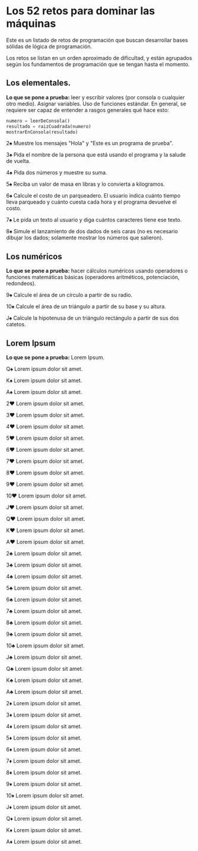 # Los 52 retos para dominar las máquinas

Este es un listado de retos de programación que buscan desarrollar bases sólidas de lógica de programación.

Los retos se listan en un orden aproximado de dificultad, y están agrupados según los fundamentos de programación que se tengan hasta el momento.

## Los elementales.

**Lo que se pone a prueba:** leer y escribir valores (por consola o cualquier otro medio). Asignar variables. Uso de funciones estándar. En general, se requiere ser capaz de entender a rasgos generales qué hace esto:

```python
numero = leerDeConsola()
resultado = raizCuadrada(numero)
mostrarEnConsola(resultado)
```

2&spades; Muestre los mensajes "Hola" y "Este es un programa de prueba".

3&spades; Pida el nombre de la persona que está usando el programa y la salude de vuelta.

4&spades; Pida dos números y muestre su suma.

5&spades; Reciba un valor de masa en libras y lo convierta a kilogramos.

6&spades; Calcule el costo de un parqueadero. El usuario indica cuánto tiempo lleva parqueado y cuánto cuesta cada hora y el programa devuelve el costo.

7&spades; Le pida un texto al usuario y diga cuántos caracteres tiene ese texto.

8&spades; Simule el lanzamiento de dos dados de seis caras (no es necesario dibujar los dados; solamente mostrar los números que salieron).


## Los numéricos

**Lo que se pone a prueba:** hacer cálculos numéricos usando operadores o funciones matemáticas básicas (operadores aritméticos, potenciación, redondeos).

9&spades; Calcule el área de un círculo a partir de su radio.

10&spades; Calcule el área de un triángulo a partir de su base y su altura.

J&spades; Calcule la hipotenusa de un triángulo rectángulo a partir de sus dos catetos.


## Lorem Ipsum

**Lo que se pone a prueba:** Lorem Ipsum.

Q&spades; Lorem ipsum dolor sit amet.

K&spades; Lorem ipsum dolor sit amet.

A&spades; Lorem ipsum dolor sit amet.

2&hearts; Lorem ipsum dolor sit amet.

3&hearts; Lorem ipsum dolor sit amet.

4&hearts; Lorem ipsum dolor sit amet.

5&hearts; Lorem ipsum dolor sit amet.

6&hearts; Lorem ipsum dolor sit amet.

7&hearts; Lorem ipsum dolor sit amet.

8&hearts; Lorem ipsum dolor sit amet.

9&hearts; Lorem ipsum dolor sit amet.

10&hearts; Lorem ipsum dolor sit amet.

J&hearts; Lorem ipsum dolor sit amet.

Q&hearts; Lorem ipsum dolor sit amet.

K&hearts; Lorem ipsum dolor sit amet.

A&hearts; Lorem ipsum dolor sit amet.

2&clubs; Lorem ipsum dolor sit amet.

3&clubs; Lorem ipsum dolor sit amet.

4&clubs; Lorem ipsum dolor sit amet.

5&clubs; Lorem ipsum dolor sit amet.

6&clubs; Lorem ipsum dolor sit amet.

7&clubs; Lorem ipsum dolor sit amet.

8&clubs; Lorem ipsum dolor sit amet.

9&clubs; Lorem ipsum dolor sit amet.

10&clubs; Lorem ipsum dolor sit amet.

J&clubs; Lorem ipsum dolor sit amet.

Q&clubs; Lorem ipsum dolor sit amet.

K&clubs; Lorem ipsum dolor sit amet.

A&clubs; Lorem ipsum dolor sit amet.

2&diams; Lorem ipsum dolor sit amet.

3&diams; Lorem ipsum dolor sit amet.

4&diams; Lorem ipsum dolor sit amet.

5&diams; Lorem ipsum dolor sit amet.

6&diams; Lorem ipsum dolor sit amet.

7&diams; Lorem ipsum dolor sit amet.

8&diams; Lorem ipsum dolor sit amet.

9&diams; Lorem ipsum dolor sit amet.

10&diams; Lorem ipsum dolor sit amet.

J&diams; Lorem ipsum dolor sit amet.

Q&diams; Lorem ipsum dolor sit amet.

K&diams; Lorem ipsum dolor sit amet.

A&diams; Lorem ipsum dolor sit amet.

